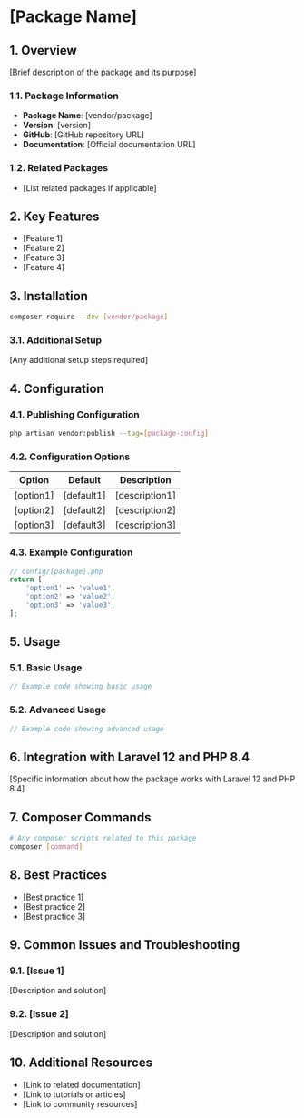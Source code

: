 # [Package Name]

## 1. Overview

[Brief description of the package and its purpose]

### 1.1. Package Information

- **Package Name**: [vendor/package]
- **Version**: [version]
- **GitHub**: [GitHub repository URL]
- **Documentation**: [Official documentation URL]

### 1.2. Related Packages

- [List related packages if applicable]

## 2. Key Features

- [Feature 1]
- [Feature 2]
- [Feature 3]
- [Feature 4]

## 3. Installation

```bash
composer require --dev [vendor/package]
```

### 3.1. Additional Setup

[Any additional setup steps required]

## 4. Configuration

### 4.1. Publishing Configuration

```bash
php artisan vendor:publish --tag=[package-config]
```

### 4.2. Configuration Options

| Option | Default | Description |
|--------|---------|-------------|
| [option1] | [default1] | [description1] |
| [option2] | [default2] | [description2] |
| [option3] | [default3] | [description3] |

### 4.3. Example Configuration

```php
// config/[package].php
return [
    'option1' => 'value1',
    'option2' => 'value2',
    'option3' => 'value3',
];
```

## 5. Usage

### 5.1. Basic Usage

```php
// Example code showing basic usage
```

### 5.2. Advanced Usage

```php
// Example code showing advanced usage
```

## 6. Integration with Laravel 12 and PHP 8.4

[Specific information about how the package works with Laravel 12 and PHP 8.4]

## 7. Composer Commands

```bash
# Any composer scripts related to this package
composer [command]
```

## 8. Best Practices

- [Best practice 1]
- [Best practice 2]
- [Best practice 3]

## 9. Common Issues and Troubleshooting

### 9.1. [Issue 1]

[Description and solution]

### 9.2. [Issue 2]

[Description and solution]

## 10. Additional Resources

- [Link to related documentation]
- [Link to tutorials or articles]
- [Link to community resources]
